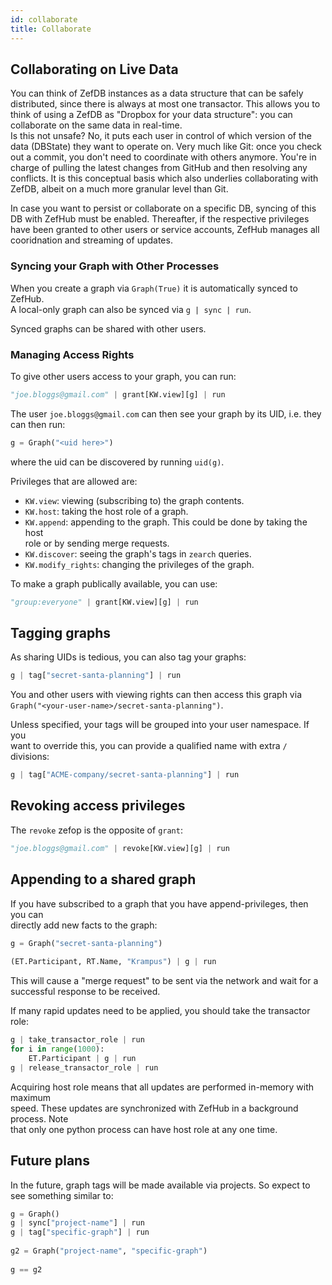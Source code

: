 ```yaml
---
id: collaborate
title: Collaborate
---
```


  
  
  
  
  
## Collaborating on Live Data  
You can think of ZefDB instances as a data structure that can be safely distributed, since there is always at most one transactor. This allows you to think of using a ZefDB as "Dropbox for your data structure": you can collaborate on the same data in real-time.  
Is this not unsafe? No, it puts each user in control of which version of the data (DBState) they want to operate on. Very much like Git: once you check out a commit, you don't need to coordinate with others anymore. You're in charge of pulling the latest changes from GitHub and then resolving any conflicts. It is this conceptual basis which also underlies collaborating with ZefDB, albeit on a much more granular level than Git.  
  
In case you want to persist or collaborate on a specific DB, syncing of this DB with ZefHub must be enabled. Thereafter, if the respective privileges have been granted to other users or service accounts, ZefHub manages all cooridnation and streaming of updates.  
  
  
### Syncing your Graph with Other Processes  
When you create a graph via `Graph(True)` it is automatically synced to ZefHub.  
A local-only graph can also be synced via `g | sync | run`.  
  
Synced graphs can be shared with other users.  
  
  
### Managing Access Rights  
To give other users access to your graph, you can run:  
  
```python  
"joe.bloggs@gmail.com" | grant[KW.view][g] | run  
```  
  
The user `joe.bloggs@gmail.com` can then see your graph by its UID, i.e. they  
can then run:  
  
```python  
g = Graph("<uid here>")  
```  
  
where the uid can be discovered by running `uid(g)`.  
  
Privileges that are allowed are:  
- `KW.view`: viewing (subscribing to) the graph contents.  
- `KW.host`: taking the host role of a graph.  
- `KW.append`: appending to the graph. This could be done by taking the host  
  role or by sending merge requests.  
- `KW.discover`: seeing the graph's tags in `zearch` queries.  
- `KW.modify_rights`: changing the privileges of the graph.  
  
To make a graph publically available, you can use:  
  
```python  
"group:everyone" | grant[KW.view][g] | run  
```  
  
## Tagging graphs  
  
As sharing UIDs is tedious, you can also tag your graphs:  
  
```python  
g | tag["secret-santa-planning"] | run  
```  
  
You and other users with viewing rights can then access this graph via `Graph("<your-user-name>/secret-santa-planning")`.  
  
Unless specified, your tags will be grouped into your user namespace. If you  
want to override this, you can provide a qualified name with extra `/`  
divisions:  
  
```python  
g | tag["ACME-company/secret-santa-planning"] | run  
```  
  
## Revoking access privileges  
  
The `revoke` zefop is the opposite of `grant`:  
  
```python  
"joe.bloggs@gmail.com" | revoke[KW.view][g] | run  
```  
  
## Appending to a shared graph  
  
If you have subscribed to a graph that you have append-privileges, then you can  
directly add new facts to the graph:  
  
```python  
g = Graph("secret-santa-planning")  
  
(ET.Participant, RT.Name, "Krampus") | g | run  
```  
  
This will cause a "merge request" to be sent via the network and wait for a  
successful response to be received.  
  
If many rapid updates need to be applied, you should take the transactor role:  
  
```python  
g | take_transactor_role | run  
for i in range(1000):  
    ET.Participant | g | run  
g | release_transactor_role | run  
```  
  
Acquiring host role means that all updates are performed in-memory with maximum  
speed. These updates are synchronized with ZefHub in a background process. Note  
that only one python process can have host role at any one time.  
  
## Future plans  
  
In the future, graph tags will be made available via projects. So expect to  
see something similar to:  
  
```python  
g = Graph()  
g | sync["project-name"] | run  
g | tag["specific-graph"] | run  
  
g2 = Graph("project-name", "specific-graph")  
  
g == g2  
```